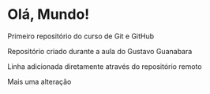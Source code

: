 # Olá, Mundo!
 Primeiro repositório do curso de Git e GitHub

 Repositório criado durante a aula do Gustavo Guanabara

 Linha adicionada diretamente através do repositório remoto

Mais uma alteração

